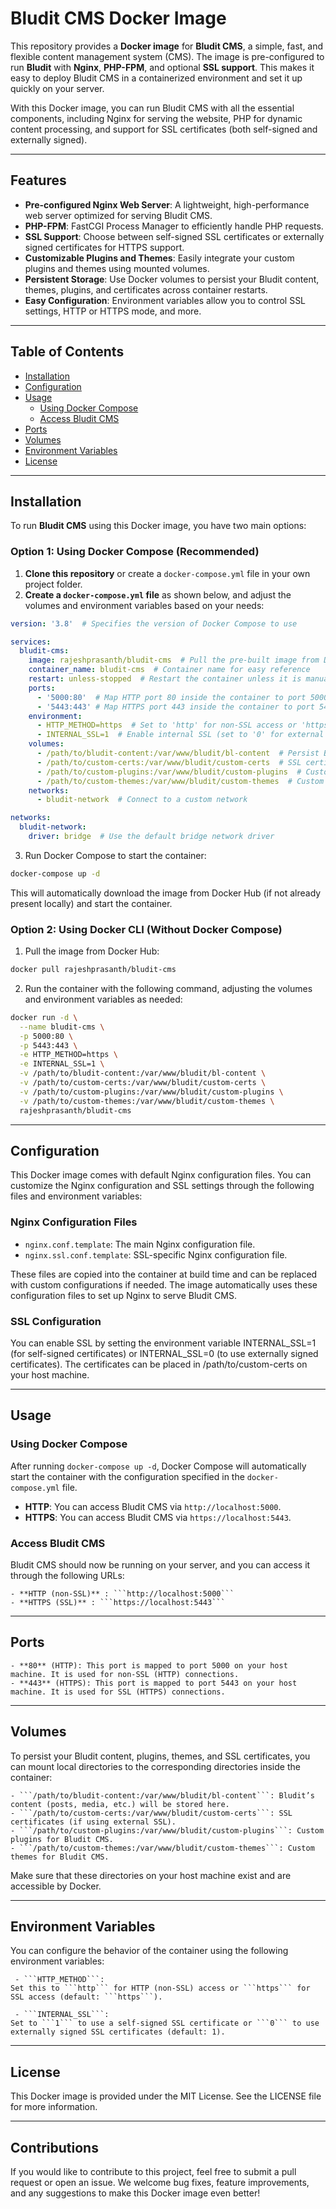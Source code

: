 # Bludit CMS Docker Image

This repository provides a **Docker image** for **Bludit CMS**, a simple, fast, and flexible content management system (CMS). The image is pre-configured to run **Bludit** with **Nginx**, **PHP-FPM**, and optional **SSL support**. This makes it easy to deploy Bludit CMS in a containerized environment and set it up quickly on your server.

With this Docker image, you can run Bludit CMS with all the essential components, including Nginx for serving the website, PHP for dynamic content processing, and support for SSL certificates (both self-signed and externally signed).

---

## Features

- **Pre-configured Nginx Web Server**: A lightweight, high-performance web server optimized for serving Bludit CMS.
- **PHP-FPM**: FastCGI Process Manager to efficiently handle PHP requests.
- **SSL Support**: Choose between self-signed SSL certificates or externally signed certificates for HTTPS support.
- **Customizable Plugins and Themes**: Easily integrate your custom plugins and themes using mounted volumes.
- **Persistent Storage**: Use Docker volumes to persist your Bludit content, themes, plugins, and certificates across container restarts.
- **Easy Configuration**: Environment variables allow you to control SSL settings, HTTP or HTTPS mode, and more.

---

## Table of Contents

- [Installation](#installation)
- [Configuration](#configuration)
- [Usage](#usage)
  - [Using Docker Compose](#using-docker-compose)
  - [Access Bludit CMS](#access-bludit-cms)
- [Ports](#ports)
- [Volumes](#volumes)
- [Environment Variables](#environment-variables)
- [License](#license)

---

## Installation

To run **Bludit CMS** using this Docker image, you have two main options:

### Option 1: Using Docker Compose (Recommended)

1. **Clone this repository** or create a `docker-compose.yml` file in your own project folder.
2. **Create a `docker-compose.yml` file** as shown below, and adjust the volumes and environment variables based on your needs:

```yaml
version: '3.8'  # Specifies the version of Docker Compose to use

services:
  bludit-cms:
    image: rajeshprasanth/bludit-cms  # Pull the pre-built image from Docker Hub
    container_name: bludit-cms  # Container name for easy reference
    restart: unless-stopped  # Restart the container unless it is manually stopped
    ports:
      - '5000:80'  # Map HTTP port 80 inside the container to port 5000 on the host
      - '5443:443' # Map HTTPS port 443 inside the container to port 5443 on the host
    environment:
      - HTTP_METHOD=https  # Set to 'http' for non-SSL access or 'https' for SSL access
      - INTERNAL_SSL=1  # Enable internal SSL (set to '0' for external SSL certificates)
    volumes:
      - /path/to/bludit-content:/var/www/bludit/bl-content  # Persist Bludit's content
      - /path/to/custom-certs:/var/www/bludit/custom-certs  # SSL certificates
      - /path/to/custom-plugins:/var/www/bludit/custom-plugins  # Custom plugins
      - /path/to/custom-themes:/var/www/bludit/custom-themes  # Custom themes
    networks:
      - bludit-network  # Connect to a custom network

networks:
  bludit-network:
    driver: bridge  # Use the default bridge network driver
```

3. Run Docker Compose to start the container:
```bash
docker-compose up -d
```
This will automatically download the image from Docker Hub (if not already present locally) and start the container.

### Option 2: Using Docker CLI (Without Docker Compose)

1. Pull the image from Docker Hub:
```bash
docker pull rajeshprasanth/bludit-cms
```
2. Run the container with the following command, adjusting the volumes and environment variables as needed:
```bash
docker run -d \
  --name bludit-cms \
  -p 5000:80 \
  -p 5443:443 \
  -e HTTP_METHOD=https \
  -e INTERNAL_SSL=1 \
  -v /path/to/bludit-content:/var/www/bludit/bl-content \
  -v /path/to/custom-certs:/var/www/bludit/custom-certs \
  -v /path/to/custom-plugins:/var/www/bludit/custom-plugins \
  -v /path/to/custom-themes:/var/www/bludit/custom-themes \
  rajeshprasanth/bludit-cms
```
---
## Configuration

This Docker image comes with default Nginx configuration files. You can customize the Nginx configuration and SSL settings through the following files and environment variables:

### Nginx Configuration Files

  - ```nginx.conf.template```: The main Nginx configuration file.
  - ```nginx.ssl.conf.template```: SSL-specific Nginx configuration file.

These files are copied into the container at build time and can be replaced with custom configurations if needed. The image automatically uses these configuration files to set up Nginx to serve Bludit CMS.
### SSL Configuration

You can enable SSL by setting the environment variable INTERNAL_SSL=1 (for self-signed certificates) or INTERNAL_SSL=0 (to use externally signed certificates). The certificates can be placed in /path/to/custom-certs on your host machine.

---
## Usage

### Using Docker Compose

After running ```docker-compose up -d```, Docker Compose will automatically start the container with the configuration specified in the ```docker-compose.yml``` file.

   - **HTTP**: You can access Bludit CMS via ```http://localhost:5000```.
   - **HTTPS**: You can access Bludit CMS via ```https://localhost:5443```.

### Access Bludit CMS

Bludit CMS should now be running on your server, and you can access it through the following URLs:

    - **HTTP (non-SSL)** : ```http://localhost:5000```
    - **HTTPS (SSL)** : ```https://localhost:5443```
---

## Ports

    - **80** (HTTP): This port is mapped to port 5000 on your host machine. It is used for non-SSL (HTTP) connections.
    - **443** (HTTPS): This port is mapped to port 5443 on your host machine. It is used for SSL (HTTPS) connections.

---

## Volumes

To persist your Bludit content, plugins, themes, and SSL certificates, you can mount local directories to the corresponding directories inside the container:

    - ```/path/to/bludit-content:/var/www/bludit/bl-content```: Bludit’s content (posts, media, etc.) will be stored here.
    - ```/path/to/custom-certs:/var/www/bludit/custom-certs```: SSL certificates (if using external SSL).
    - ```/path/to/custom-plugins:/var/www/bludit/custom-plugins```: Custom plugins for Bludit CMS.
    - ```/path/to/custom-themes:/var/www/bludit/custom-themes```: Custom themes for Bludit CMS.

Make sure that these directories on your host machine exist and are accessible by Docker.

---

## Environment Variables

You can configure the behavior of the container using the following environment variables:

     - ```HTTP_METHOD```:
    Set this to ```http``` for HTTP (non-SSL) access or ```https``` for SSL access (default: ```https```).

     - ```INTERNAL_SSL```:
    Set to ```1``` to use a self-signed SSL certificate or ```0``` to use externally signed SSL certificates (default: 1).

---

## License

This Docker image is provided under the MIT License. See the LICENSE file for more information.

---
## Contributions

If you would like to contribute to this project, feel free to submit a pull request or open an issue. We welcome bug fixes, feature improvements, and any suggestions to make this Docker image even better!
